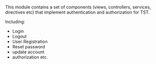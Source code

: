 
This module contains a set of components (views, controllers, services, directives etc) that implement authentication and authorization for TST.

Including: 
 * Login 
 * Logout
 * User Registration
 * Reset password
 * update account
 * authorization
 etc.